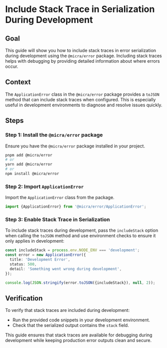 # Include Stack Trace in Serialization During Development

## Goal

This guide will show you how to include stack traces in error serialization during development using the `@micra/error` package. Including stack traces helps with debugging by providing detailed information about where errors occur.

## Context

The `ApplicationError` class in the `@micra/error` package provides a `toJSON` method that can include stack traces when configured. This is especially useful in development environments to diagnose and resolve issues quickly.

## Steps

### Step 1: Install the `@micra/error` package

Ensure you have the `@micra/error` package installed in your project.

```bash
pnpm add @micra/error
# or
yarn add @micra/error
# or
npm install @micra/error
```

### Step 2: Import `ApplicationError`

Import the `ApplicationError` class from the package.

```ts
import {ApplicationError} from '@micra/error/ApplicationError';
```

### Step 3: Enable Stack Trace in Serialization

To include stack traces during development, pass the `includeStack` option when calling the `toJSON` method and use environment checks to ensure it only applies in development:

```ts
const includeStack = process.env.NODE_ENV === 'development';
const error = new ApplicationError({
  title: 'Development Error',
  status: 500,
  detail: 'Something went wrong during development',
});

console.log(JSON.stringify(error.toJSON({includeStack}), null, 2));
```

## Verification

To verify that stack traces are included during development:

- Run the provided code snippets in your development environment.
- Check that the serialized output contains the `stack` field.

This guide ensures that stack traces are available for debugging during development while keeping production error outputs clean and secure.
